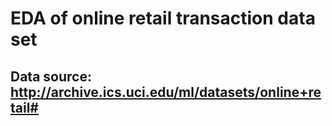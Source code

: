 # EDA of online retail transaction data set

## Data source: http://archive.ics.uci.edu/ml/datasets/online+retail#
